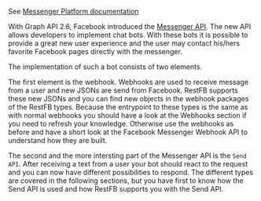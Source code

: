 See <a target="_blank" href="https://developers.facebook.com/docs/messenger-platform" class="label label-primary">Messenger Platform documentation</a>

With Graph API 2.6, Facebook introduced the [Messenger API](https://developers.facebook.com/docs/messenger-platform). The new API allows developers to implement chat bots. With these bots it is possible to provide a great new user experience and the user
may contact his/hers favorite Facebook pages directly with the messenger. 

The implementation of such a bot consists of two elements. 

The first element is the webhook. Webhooks are used to receive message from
a user and new JSONs are send from Facebook. RestFB supports these new JSONs and you can find new objects in the
webhook packages of the RestFB types. Because the entrypoint to these types is the same as with normal webhooks you
should have a look at the Webhooks section if you need to refresh your knowledge. Otherwise use the webhooks as before
and have a short look at the Facebook Messenger Webhook API to understand how they are built.

The second and the more intersting part of the Messenger API is the `Send API`. After receiving a text from a user your bot should react to the request and you can now have different possibilities to respond. The different types are covered in the
following sections, but you have first to know how the Send API is used and how RestFB supports you with the Send API.